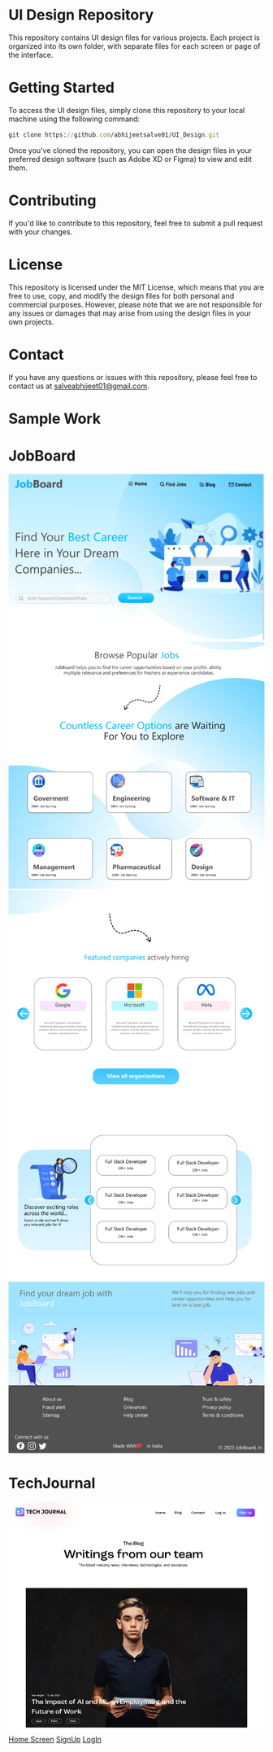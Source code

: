 # UI Design Repository

This repository contains UI design files for various projects. Each project is organized into its own folder, with separate files for each screen or page of the interface.

# Getting Started

To access the UI design files, simply clone this repository to your local machine using the following command:

```ruby
git clone https://github.com/abhijeetsalve01/UI_Design.git
```

Once you've cloned the repository, you can open the design files in your preferred design software (such as Adobe XD or Figma) to view and edit them.


# Contributing


If you'd like to contribute to this repository, feel free to submit a pull request with your changes.


# License


This repository is licensed under the MIT License, which means that you are free to use, copy, and modify the design files for both personal and commercial purposes. However, please note that we are not responsible for any issues or damages that may arise from using the design files in your own projects.


# Contact


If you have any questions or issues with this repository, please feel free to contact us at salveabhijeet01@gmail.com.

# Sample Work

# JobBoard
![Home Screen](./JobBoard.com/JobBoard_1.PNG)
![JobSector](./JobBoard.com/JobBoard_2.PNG)
![Companies](./JobBoard.com/JobBoard_3.PNG)
![JobsCategory](./JobBoard.com/JobBoard_4.PNG)
![Footer](./JobBoard.com/JobBoard_5.PNG)

# TechJournal

![Home Screen](./TechJournal.com/TechJournal_1.PNG)
[Home Screen](./TechJournal.com/TechJournal_2.PNG)
[SignUp](./TechJournal.com/TechJournal_3.PNG)
[LogIn](./TechJournal.com/TechJournal_4.PNG)


